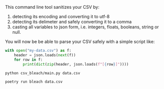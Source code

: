 This command line tool sanitizes your CSV by:
1. detecting its encoding and converting it to utf-8
2. detecting its delimeter and safely converting it to a comma
3. casting all variables to json form, i.e. integers, floats, booleans, string or null.

You will now be be able to parse your CSV safely with a simple script like:
```python
with open("my-data.csv") as f:
    header = json.loads(next(f))
    for row in f:
        print(dict(zip(header, json.loads(f"[{row}]"))))
```

```commandline
python csv_bleach/main.py data.csv
```


```commandline
poetry run bleach data.csv
```
